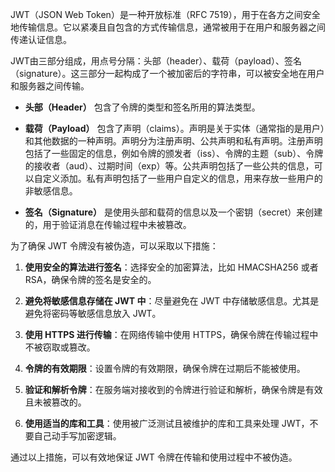 JWT（JSON Web Token）是一种开放标准（RFC 7519），用于在各方之间安全地传输信息。它以紧凑且自包含的方式传输信息，通常被用于在用户和服务器之间传递认证信息。

JWT由三部分组成，用点号分隔：头部（header）、载荷（payload）、签名（signature）。这三部分一起构成了一个被加密后的字符串，可以被安全地在用户和服务器之间传输。

- **头部（Header）** 包含了令牌的类型和签名所用的算法类型。

- **载荷（Payload）** 包含了声明（claims）。声明是关于实体（通常指的是用户）和其他数据的一种声明。声明分为注册声明、公共声明和私有声明。注册声明包括了一些固定的信息，例如令牌的颁发者（iss）、令牌的主题（sub）、令牌的接收者（aud）、过期时间（exp）等。公共声明包括了一些公共的信息，可以自定义添加。私有声明包括了一些用户自定义的信息，用来存放一些用户的非敏感信息。

- **签名（Signature）** 是使用头部和载荷的信息以及一个密钥（secret）来创建的，用于验证消息在传输过程中未被篡改。

为了确保 JWT 令牌没有被伪造，可以采取以下措施：

1. **使用安全的算法进行签名**：选择安全的加密算法，比如 HMACSHA256 或者 RSA，确保令牌的签名是安全的。

2. **避免将敏感信息存储在 JWT 中**：尽量避免在 JWT 中存储敏感信息。尤其是避免将密码等敏感信息放入 JWT。

3. **使用 HTTPS 进行传输**：在网络传输中使用 HTTPS，确保令牌在传输过程中不被窃取或篡改。

4. **令牌的有效期限**：设置令牌的有效期限，确保令牌在过期后不能被使用。

5. **验证和解析令牌**：在服务端对接收到的令牌进行验证和解析，确保令牌是有效且未被篡改的。

6. **使用适当的库和工具**：使用被广泛测试且被维护的库和工具来处理 JWT，不要自己动手写加密逻辑。

通过以上措施，可以有效地保证 JWT 令牌在传输和使用过程中不被伪造。


